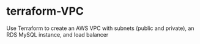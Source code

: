 # terraform-VPC
Use Terraform to create an AWS VPC with subnets (public and private), an RDS MySQL instance, and load balancer
